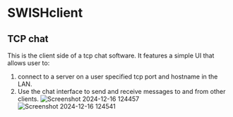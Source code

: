 # SWISHclient
## TCP chat
This is the client side of a tcp chat software. It features a simple UI that allows user to:
  1. connect to a server on a user specified tcp port and hostname in the LAN.
  2. Use the chat interface to send and receive messages to and from other clients.
![Screenshot 2024-12-16 124457](https://github.com/user-attachments/assets/832e7263-ed1b-418a-826f-3bfa7df798e8)
![Screenshot 2024-12-16 124541](https://github.com/user-attachments/assets/9e05b397-f2c3-4c0e-b156-51a3e8b27756)
